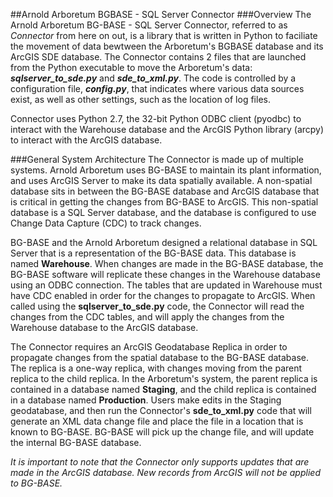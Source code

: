 ##Arnold Arboretum BGBASE - SQL Server Connector
###Overview
The Arnold Arboretum BG-BASE - SQL Server Connector, referred to as *Connector* from here on out, is a library that is written in Python to faciliate the movement of data
bewtween the Arboretum's BGBASE database and its ArcGIS SDE database. The Connector contains 2 files that are launched from the Python executable
to move the Arboretum's data: **_sqlserver_to_sde.py_** and **_sde_to_xml.py_**. The code is controlled by a configuration file, **_config.py_**, that indicates
where various data sources exist, as well as other settings, such as the location of log files.

Connector uses Python 2.7, the 32-bit Python ODBC client (pyodbc) to interact with the Warehouse database and the ArcGIS Python library (arcpy) to interact with the ArcGIS database.

###General System Architecture
The Connector is made up of multiple systems. Arnold Arboretum uses BG-BASE to maintain its plant information, and uses ArcGIS Server to make its data spatially available.
A non-spatial database sits in between the BG-BASE database and ArcGIS database that is critical in getting the changes from BG-BASE to ArcGIS. This non-spatial database
is a SQL Server database, and the database is configured to use Change Data Capture (CDC) to track changes.

BG-BASE and the Arnold Arboretum designed a relational database in SQL Server that is a representation of the BG-BASE data. This database is named **Warehouse**.
When changes are made in the BG-BASE database, the BG-BASE software will replicate these changes in the Warehouse database using an ODBC connection. The tables
that are updated in Warehouse must have CDC enabled in order for the changes to propagate to ArcGIS. When called using the **sqlserver_to_sde.py** code,
the Connector will read the changes from the CDC tables, and will apply the changes from the Warehouse database to the ArcGIS database.

The Connector requires an ArcGIS Geodatabase Replica in order to propagate changes from the spatial database to the BG-BASE database. The replica is a one-way
replica, with changes moving from the parent replica to the child replica. In the Arboretum's system, the parent replica is contained in a database named **Staging**,
and the child replica is contained in a database named **Production**. Users make edits in the Staging geodatabase, and then run the Connector's **sde_to_xml.py**
code that will generate an XML data change file and place the file in a location that is known to BG-BASE. BG-BASE will pick up the change file, and will update
the internal BG-BASE database.

*It is important to note that the Connector only supports updates that are made in the ArcGIS database. New records from ArcGIS will not be applied to BG-BASE.*